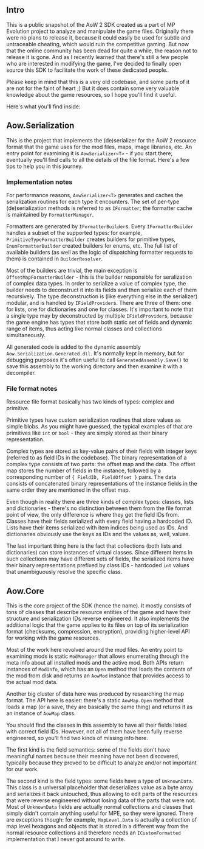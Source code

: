 ## Intro

This is a public snapshot of the AoW 2 SDK created as a part of MP Evolution project to analyze and manipulate the game files.
Originally there were no plans to release it, because it could easily be used for subtle and untraceable cheating, which would ruin the competitive gaming.
But now that the online community has been dead for quite a while, the reason not to release it is gone.
And as I recently learned that there's still a few people who are interested in modifying the game,
I've decided to finally open source this SDK to facilitate the work of these dedicated people.

Please keep in mind that this is a very old codebase, and some parts of it are not for the faint of heart ;)
But it does contain some very valuable knowledge about the game resources, so I hope you'll find it useful.

Here's what you'll find inside:

## Aow.Serialization

This is the project that implements the (de)serializer for the AoW 2 resource format that the game uses for the mod files, maps, image libraries, etc.
An entry point for examining it is `AowSerializer<T>` - if you start there, eventually you'll find calls to all the details of the file format.
Here's a few tips to help you in this journey.

### Implementation notes

For performance reasons, `AowSerializer<T>` generates and caches the serialization routines for each type it encounters.
The set of per-type (de)serialization methods is referred to as `IFormatter`; the formatter cache is maintained by `FormatterManager`.

Formatters are generated by `IFormatterBuilder`s.
Every `IFormatterBuilder` handles a subset of the supported types: for example, `PrimitiveTypeFormatterBuilder` creates builders for primitive types, `EnumFormatterBuilder` created builders for enums, etc.
The full list of available builders (as well as the logic of dispatching formatter requests to them) is contained in `BuilderResolver`.

Most of the builders are trivial, the main exception is `OffsetMapFormatterBuilder` - this is the builder responsible for seralization of complex data types.
In order to serialize a value of complex type, the builder needs to deconstruct it into its fields and then serialize each of them recursively.
The type deconstruction is (like everything else in the serializer) modular, and is handled by `IFieldProvider`s.
There are three of them: one for lists, one for dictionaries and one for classes.
It's important to note that a single type may by deconstructed by multiple `IFieldProvider`s,
because the game engine has types that store both static set of fields and dynamic range of items, thus acting like normal classes and collections simultaneously.

All generated code is added to the dynamic assembly `Aow.Serialization.Generated.dll`.
It's normally kept in memory, but for debugging purposes it's often useful to call `GeneratedAssembly.Save()`
to save this assembly to the working directory and then examine it with a decompiler.

### File format notes

Resource file format basically has two kinds of types: complex and primitive.

Primitive types have custom serialization routines that store values as simple blobs.
As you might have guessed, the typical examples of that are primitives like `int` or `bool` - they are simply stored as their binary representation.

Complex types are stored as key-value pairs of their fields with integer keys (referred to as field IDs in the codebase).
The binary representation of a complex type consists of two parts: the offset map and the data.
The offset map stores the number of fields in the instance, followed by a corresponding number of `{ FieldID, FieldOffset }` pairs.
The data consists of concatenated binary representations of the instance fields in the same order they are mentioned in the offset map.

Even though in reality there are three kinds of complex types: classes, lists and dictionaries -
there's no distinction between them from the file format point of view, the only difference is where they get the field IDs from.
Classes have their fields serialized with every field having a hardcoded ID.
Lists have their items serialized with item indices being used as IDs.
And dictionaries obviously use the keys as IDs and the values as, well, values.

The last important thing here is the fact that collections (both lists and dictionaries) can store instances of virtual classes.
Since different items in such collections may have different sets of fields, the serialized items have their binary representations prefixed by class IDs - hardcoded `int` values that unambiguously resolve the specific class.

## Aow.Core

This is the core project of the SDK (hence the name).
It mostly consists of tons of classes that describe resource entities of the game and have their structure and serialization IDs reverse engineered.
It also implements the additional logic that the game applies to its files on top of its serialization format (checksums, compression, encryption),
providing higher-level API for working with the game resources.

Most of the work here revolved around the mod files.
An entry point to examining mods is static `ModManager` that allows enumerating through the meta info about all installed mods and the active mod.
Both APIs return instances of `ModInfo`, which has an `Open` method that loads the contents of the mod from disk and returns an `AowMod` instance
that provides access to the actual mod data.

Another big cluster of data here was produced by researching the map format.
The API here is easier: there's a static `AowMap.Open` method that loads a map (or a save, they are basically the same thing)
and returns it as an instance of `AowMap` class.

You should find the classes in this assembly to have all their fields listed with correct field IDs.
However, not all of them have been fully reverse engineered, so you'll find two kinds of missing info here.

The first kind is the field semantics: some of the fields don't have meaningful names because their meaning have not been discovered,
typically because they proved to be difficult to analyze and/or not important for our work.

The second kind is the field types: some fields have a type of `UnknownData`.
This class is a universal placeholder that deserializes value as a byte array and serializes it back untouched,
thus allowing to edit parts of the resources that were reverse engineered without losing data of the parts that were not.
Most of `UnknownData` fields are actually normal collections and classes that simply didn't contain anything useful for MPE, so they were ignored.
There are exceptions though: for example, `MapLevel.Data` is actually a collection of map level hexagons and objects
that is stored in a different way from the normal resource collections and therefore needs an `ICustomFormatted` implementation that I never got around to write.
